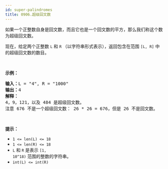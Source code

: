 ```yaml
---
id: super-palindromes
title: 0906.超级回文数
---
```

如果一个正整数自身是回文数，而且它也是一个回文数的平方，那么我们称这个数为超级回文数。

现在，给定两个正整数 <code>L</code> 和 <code>R</code> （以字符串形式表示），返回包含在范围 <code>[L, R]</code> 中的超级回文数的数目。

 

**示例：**


<pre><strong>输入：</strong>L = &#34;4&#34;, R = &#34;1000&#34;<br/><strong>输出：</strong>4<br/><strong>解释：<br/></strong>4，9，121，以及 484 是超级回文数。<br/>注意 676 不是一个超级回文数： 26 * 26 = 676，但是 26 不是回文数。</pre>

 

**提示：**

- <code>1 &lt;= len(L) &lt;= 18</code>
- <code>1 &lt;= len(R) &lt;= 18</code>
- <code>L</code> 和 <code>R</code> 是表示 <code>[1, 10^18)</code> 范围的整数的字符串。
- <code>int(L) &lt;= int(R)</code>
 

